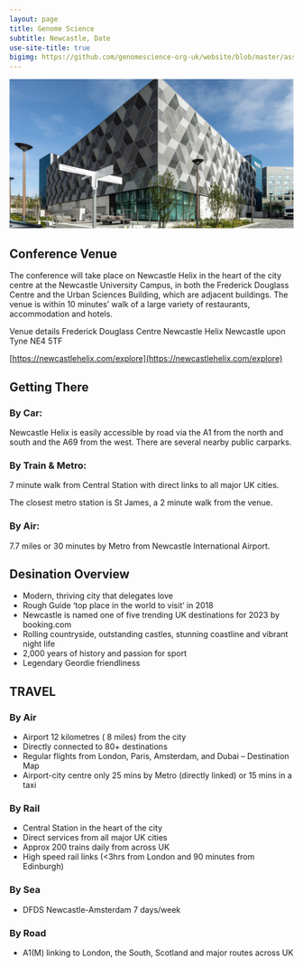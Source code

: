 ```yaml
---
layout: page
title: Genome Science
subtitle: Newcastle, Date
use-site-title: true
bigimg: https://github.com/genomescience-org-uk/website/blob/master/assets/img/Frederick_Douglas_Centre.jpg
---
```

![Frederick Douglas Centre](https://github.com/genomescience-org-uk/website/blob/master/assets/img/Frederick_Douglas_Centre.jpg?raw=true)

## Conference Venue

The conference will take place on Newcastle Helix in the heart of the city centre at the Newcastle University Campus, in both the Frederick Douglass Centre and the Urban Sciences Building, which are adjacent buildings. The venue is within 10 minutes’ walk of a large variety of restaurants, accommodation and hotels. 

Venue details
Frederick Douglass Centre
Newcastle Helix
Newcastle upon Tyne
NE4 5TF

[https://newcastlehelix.com/explore](https://newcastlehelix.com/explore)

## Getting There

### By Car:
Newcastle Helix is easily accessible by road via the A1 from the north and south and the A69 from the west. There are several nearby public carparks.

### By Train & Metro:
7 minute walk from Central Station with direct links to all major UK cities. 

The closest metro station is St James, a 2 minute walk from the venue. 

### By Air:
7.7 miles or 30 minutes by Metro from Newcastle International Airport.

## Desination Overview

* Modern, thriving city that delegates love
* Rough Guide ‘top place in the world to visit’ in 2018
* Newcastle is named one of five trending UK destinations for 2023 by booking.com
* Rolling countryside, outstanding castles, stunning coastline and vibrant night life
* 2,000 years of history and passion for sport
* Legendary Geordie friendliness


## TRAVEL 

### By Air 

* Airport 12 kilometres ( 8 miles) from the city
* Directly connected to 80+ destinations
* Regular flights from London, Paris, Amsterdam, and Dubai – Destination Map
* Airport-city centre only 25 mins by Metro (directly linked) or 15 mins in a taxi

### By Rail 

* Central Station in the heart of the city
* Direct services from all major UK cities
* Approx 200 trains daily from across UK
* High speed rail links (<3hrs from London and 90 minutes from Edinburgh) 

### By Sea 

* DFDS Newcastle-Amsterdam 7 days/week 

### By Road

* A1(M) linking to London, the South, Scotland and major routes across UK




